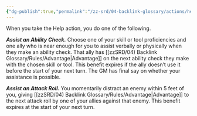 ```yaml
---
{"dg-publish":true,"permalink":"/zz-srd/04-backlink-glossary/actions/help/","tags":["action"]}
---
```


When you take the Help action, you do one of the following.

***Assist an Ability Check.*** Choose one of your skill or tool proficiencies and one ally who is near enough for you to assist verbally or physically when they make an ability check. That ally has [[zzSRD/04) Backlink Glossary/Rules/Advantage\|Advantage]] on the next ability check they make with the chosen skill or tool. This benefit expires if the ally doesn’t use it before the start of your next turn. The GM has final say on whether your assistance is possible.

***Assist an Attack Roll.*** You momentarily distract an enemy within 5 feet of you, giving [[zzSRD/04) Backlink Glossary/Rules/Advantage\|Advantage]] to the next attack roll by one of your allies against that enemy. This benefit expires at the start of your next turn.